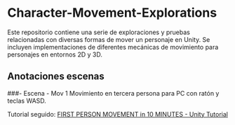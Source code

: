 # Character-Movement-Explorations
Este repositorio contiene una serie de exploraciones y pruebas relacionadas con diversas formas de mover un personaje en Unity. Se incluyen implementaciones de diferentes mecánicas de movimiento para personajes en entornos 2D y 3D.

## Anotaciones escenas
###- Escena - Mov 1
Movimiento en tercera persona para PC con ratón y teclas WASD.

Tutorial seguido: [FIRST PERSON MOVEMENT in 10 MINUTES - Unity Tutorial](https://www.youtube.com/watch?v=f473C43s8nE)

